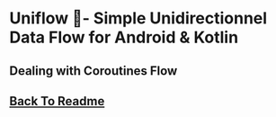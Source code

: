 
# Uniflow 🦄- Simple Unidirectionnel Data Flow for Android & Kotlin

## Dealing with Coroutines Flow

## [Back To Readme](../Readme.md)

